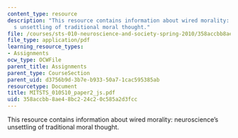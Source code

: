 ```yaml
---
content_type: resource
description: "This resource contains information about wired morality: neuroscience\u2019\
  s unsettling of traditional moral thought."
file: /courses/sts-010-neuroscience-and-society-spring-2010/358accbb8ae48bc224c20c585a2d3fcc_MITSTS_010S10_paper2_js.pdf
file_type: application/pdf
learning_resource_types:
- Assignments
ocw_type: OCWFile
parent_title: Assignments
parent_type: CourseSection
parent_uid: d3756b9d-3b7e-b933-50a7-1cac595385ab
resourcetype: Document
title: MITSTS_010S10_paper2_js.pdf
uid: 358accbb-8ae4-8bc2-24c2-0c585a2d3fcc
---
```

This resource contains information about wired morality: neuroscience’s unsettling of traditional moral thought.

